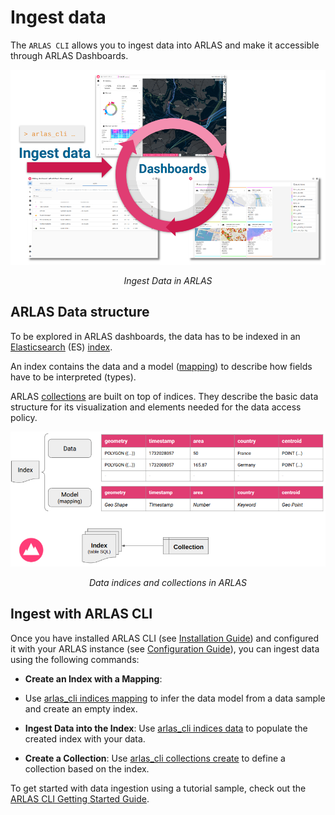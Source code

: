 # Ingest data

The `ARLAS CLI` allows you to ingest data into ARLAS and make it accessible through ARLAS Dashboards.

![Ingest Data](images/ingest_data.png)
<p align="center" style="font-style: italic;">
Ingest Data in ARLAS
</p>

## ARLAS Data structure

To be explored in ARLAS dashboards, the data has to be indexed in an [Elasticsearch](concepts.md#elasticsearch) (ES) [index](concepts.md#es-index).

An index contains the data and a model ([mapping](concepts.md#es-mapping)) to describe how fields have to be interpreted (types).

ARLAS [collections](concepts.md#arlas-collection) are built on top of indices. 
They describe the basic data structure for its visualization and elements needed for the data access policy.

![Data indices and collections in ARLAS](images/index_collection_schema.png)
<p align="center" style="font-style: italic;">
Data indices and collections in ARLAS
</p>

## Ingest with ARLAS CLI

Once you have installed ARLAS CLI (see [Installation Guide](install.md)) and configured it with your ARLAS instance (see [Configuration Guide](configuration.md)), you can ingest data using the following commands:

- **Create an Index with a Mapping**: 
- Use [arlas_cli indices mapping](indices.md#mapping) to infer the data model from a data sample and create an empty index.

- **Ingest Data into the Index**:
Use [arlas_cli indices data](indices.md#data) to populate the created index with your data.

- **Create a Collection**:
Use [arlas_cli collections create](collections.md#create) to define a collection based on the index.


To get started with data ingestion using a tutorial sample, check out the [ARLAS CLI Getting Started Guide](started.md#tutorial).


